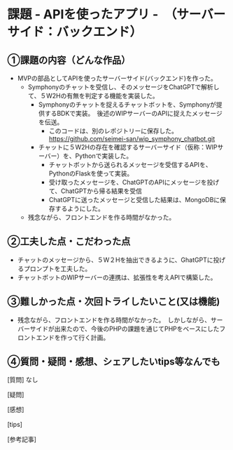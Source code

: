 # 課題 - APIを使ったアプリ -　（サーバーサイド：バックエンド）

## ①課題の内容（どんな作品）
- MVPの部品としてAPIを使ったサーバーサイド(バックエンド)を作った。
  - Symphonyのチャットを受信し、そのメッセージをChatGPTで解析して、５W2Hの有無を判定する機能を実装した。　
    - Symphonyのチャットを捉えるチャットボットを、Symphonyが提供するBDKで実装。　後述のWIPサーバーのAPIに捉えたメッセージを伝送。
      -  このコードは、別のレポジトリーに保存した。 https://github.com/seimei-san/wip_symphony_chatbot.git
    - チャットに５W2Hの存在を確認するサーバーサイド（仮称：WIPサーバー）を、Pythonで実装した。
      - チャットボットから送られるメッセージを受信するAPIを、PythonのFlaskを使って実装。
      - 受け取ったメッセージを、ChatGPTのAPIにメッセージを投げて、ChatGPTから帰る結果を受信
      - ChatGPTに送ったメッセージと受信した結果は、MongoDBに保存するようにした。
  - 残念ながら、フロントエンドを作る時間がなかった。

## ②工夫した点・こだわった点
- チャットのメッセージから、５W２Hを抽出できるように、GhatGPTに投げるプロンプトを工夫した。
- チャットボットのWIPサーバーの連携は、拡張性を考えAPIで構築した。

## ③難しかった点・次回トライしたいこと(又は機能)
- 残念ながら、フロントエンドを作る時間がなかった。　しかしながら、サーバーサイドが出来たので、今後のPHPの課題を通じてPHPをベースにしたフロントエンドを作って行く計画。


## ④質問・疑問・感想、シェアしたいtips等なんでも
[質問]
なし

[疑問]　


[感想]　
  

[tips]　
  

[参考記事]
